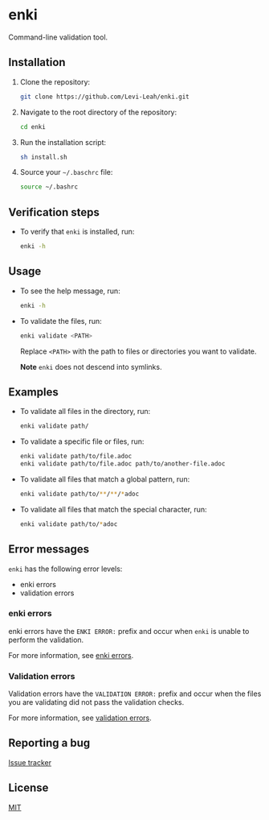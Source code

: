 # enki

Command-line validation tool.

## Installation

1. Clone the repository:
    ```bash
    git clone https://github.com/Levi-Leah/enki.git
    ```

1. Navigate to the root directory of the repository:
    ```bash
    cd enki
    ```

1. Run the installation script:
    ```bash
    sh install.sh
    ```

1. Source your `~/.baschrc` file:
    ```bash
    source ~/.bashrc
    ```

## Verification steps

* To verify that `enki` is installed, run:
    ```bash
    enki -h
    ```

## Usage

* To see the help message, run:
    ```bash
    enki -h
    ```

* To validate the files, run:
    ```bash
    enki validate <PATH>
    ```
    Replace `<PATH>` with the path to files or directories you want to validate.

    **Note**
    `enki` does not descend into symlinks.


## Examples

* To validate all files in the directory, run:
    ```bash
    enki validate path/
    ```

* To validate a specific file or files, run:
    ```bash
    enki validate path/to/file.adoc
    enki validate path/to/file.adoc path/to/another-file.adoc
    ```

* To validate all files that match a global pattern, run:
    ```bash
    enki validate path/to/**/**/*adoc
    ```

* To validate all files that match the special character, run:
    ```bash
    enki validate path/to/*adoc
    ```

## Error messages

`enki` has the following error levels:

- enki errors
- validation errors

### enki errors

enki errors have the `ENKI ERROR:` prefix and occur when `enki` is unable to perform the validation.

For more information, see [enki errors](docs/enki-errors.md).

### Validation errors

Validation errors have the `VALIDATION ERROR:` prefix and occur when the files you are validating did not pass the validation checks.

For more information, see [validation errors](docs/validation-errors.md).

## Reporting a bug
[Issue tracker](https://github.com/Levi-Leah/enki/issues)


## License
[MIT](https://choosealicense.com/licenses/mit/)
